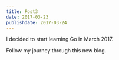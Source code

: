 ```yaml
---
title: Post3
date: 2017-03-23
publishdate: 2017-03-24
---
```


I decided to start learning Go in March 2017.

Follow my journey through this new blog.